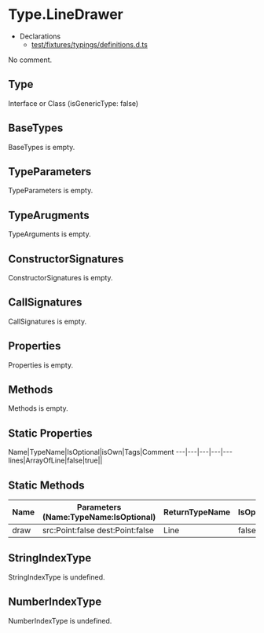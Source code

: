 # Type.LineDrawer

* Declarations
  * [test/fixtures/typings/definitions.d.ts](/test/fixtures/typings/definitions.d.ts#L58)

No comment.

## Type

Interface or Class (isGenericType: false)

## BaseTypes

BaseTypes is empty.

## TypeParameters

TypeParameters is empty.

## TypeArugments

TypeArguments is empty.

## ConstructorSignatures

ConstructorSignatures is empty.

## CallSignatures

CallSignatures is empty.

## Properties

Properties is empty.

## Methods

Methods is empty.

## Static Properties

Name|TypeName|IsOptional|isOwn|Tags|Comment
---|---|---|---|---
lines|ArrayOfLine|false|true||

## Static Methods

Name|Parameters (Name:TypeName:IsOptional)|ReturnTypeName|IsOptional|isOwn|Comment
---|---|---|---|---|---
draw|src:Point:false dest:Point:false |Line|false|true|  

## StringIndexType

StringIndexType is undefined.

## NumberIndexType

NumberIndexType is undefined.
